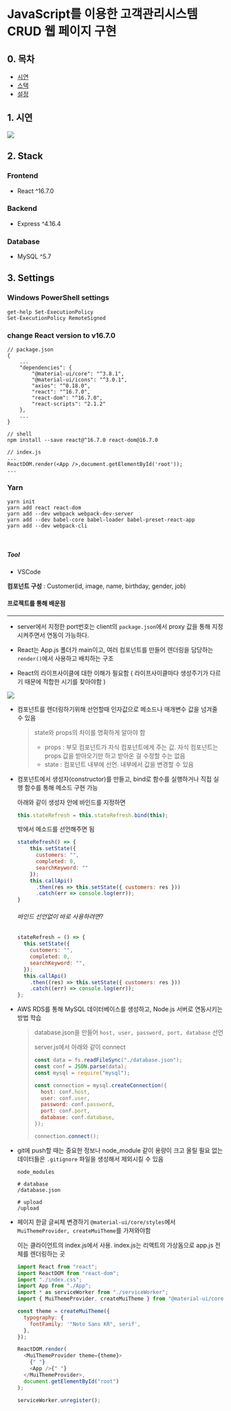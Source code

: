 # JavaScript를 이용한 고객관리시스템 CRUD 웹 페이지 구현

## 0. 목차

- [시연](#1-시연)
- [스택](#2-Stack)
- [설정](#3-Settings)

## 1. 시연

<img src="https://github.com/rlatkd/ManagementSystem/blob/main/assets/preview.gif?raw=true">

## 2. Stack

### Frontend

- React ^16.7.0

### Backend

- Express ^4.16.4

### Database

- MySQL ^5.7

## 3. Settings

### Windows PowerShell settings

```
get-help Set-ExecutionPolicy
Set-ExecutionPolicy RemoteSigned
```

### change React version to v16.7.0

```
// package.json
{
    ...
    "dependencies": {
        "@material-ui/core": "^3.8.1",
        "@material-ui/icons": "^3.0.1",
        "axios": "^0.18.0",
        "react": "^16.7.0",
        "react-dom": "^16.7.0",
        "react-scripts": "2.1.2"
    },
    ...
}

// shell
npm install --save react@^16.7.0 react-dom@16.7.0

// index.js
...
ReactDOM.render(<App />,document.getElementById('root'));
...
```

### Yarn

```
yarn init
yarn add react react-dom
yarn add --dev webpack webpack-dev-server
yarn add --dev babel-core babel-loader babel-preset-react-app
yarn add --dev webpack-cli
```

<br>

##### Tool

- VSCode

**컴포넌트 구성** : Customer(id, image, name, birthday, gender, job)

#### 프로젝트를 통해 배운점

---

- server에서 지정한 port번호는 client의 `package.json`에서 proxy 값을 통해 지정시켜주면서 연동이 가능하다.

- React는 App.js 폴더가 main이고, 여러 컴포넌트를 만들어 렌더링을 담당하는 `render()`에서 사용하고 배치하는 구조

- React의 라이프사이클에 대한 이해가 필요함 ( 라이프사이클마다 생성주기가 다르기 때문에 적합한 시기를 찾아야함 )

<img src = "https://github.com/rlatkd/ManagementSystem/blob/main/assets/lifeCycle.jpg">

>

- 컴포넌트를 렌더링하기위해 선언할때 인자값으로 메소드나 매개변수 값을 넘겨줄 수 있음

  > state와 props의 차이를 명확하게 알아야 함
  >
  > - props : 부모 컴포넌트가 자식 컴포넌트에게 주는 값. 자식 컴포넌트는 props 값을 받아오기만 하고 받아온 걸 수정할 수는 없음
  > - state : 컴포넌트 내부에 선언. 내부에서 값을 변경할 수 있음

- 컴포넌트에서 생성자(constructor)를 만들고, bind로 함수를 실행하거나 직접 실행 함수를 통해 메소드 구현 가능

  아래와 같이 생성자 안에 바인드를 지정하면

  ```javascript
  this.stateRefresh = this.stateRefresh.bind(this);
  ```

  밖에서 메소드를 선언해주면 됨

  ```javascript
  stateRefresh() => {
      this.setState({
        customers: "",
        completed: 0,
        searchKeyword: ""
      });
      this.callApi()
        .then(res => this.setState({ customers: res }))
        .catch(err => console.log(err));
  }
  ```

  ###### 바인드 선언없이 바로 사용하려면?

  ```javascript
  stateRefresh = () => {
    this.setState({
      customers: "",
      completed: 0,
      searchKeyword: "",
    });
    this.callApi()
      .then((res) => this.setState({ customers: res }))
      .catch((err) => console.log(err));
  };
  ```

- AWS RDS를 통해 MySQL 데이터베이스를 생성하고, Node.js 서버로 연동시키는 방법 학습

  > database.json을 만들어 `host, user, password, port, database` 선언
  >
  > server.js에서 아래와 같이 connect
  >
  > ```javascript
  > const data = fs.readFileSync("./database.json");
  > const conf = JSON.parse(data);
  > const mysql = require("mysql");
  >
  > const connection = mysql.createConnection({
  >   host: conf.host,
  >   user: conf.user,
  >   password: conf.password,
  >   port: conf.port,
  >   database: conf.database,
  > });
  >
  > connection.connect();
  > ```

- git에 push할 때는 중요한 정보나 node_module 같이 용량이 크고 올릴 필요 없는 데이터들은 `.gitignore` 파일을 생성해서 제외시킬 수 있음

  ```
  node_modules

  # database
  /database.json

  # upload
  /upload
  ```

- 페이지 한글 글씨체 변경하기
  `@material-ui/core/styles`에서 `MuiThemeProvider, createMuiTheme`를 가져와야함

  이는 클라이언트의 index.js에서 사용. index.js는 리액트의 가상돔으로 app.js 전체를 렌더링하는 곳

  ```javascript
  import React from "react";
  import ReactDOM from "react-dom";
  import "./index.css";
  import App from "./App";
  import * as serviceWorker from "./serviceWorker";
  import { MuiThemeProvider, createMuiTheme } from "@material-ui/core/styles";

  const theme = createMuiTheme({
    typography: {
      fontFamily: '"Noto Sans KR", serif',
    },
  });

  ReactDOM.render(
    <MuiThemeProvider theme={theme}>
      {" "}
      <App />{" "}
    </MuiThemeProvider>,
    document.getElementById("root")
  );

  serviceWorker.unregister();
  ```
